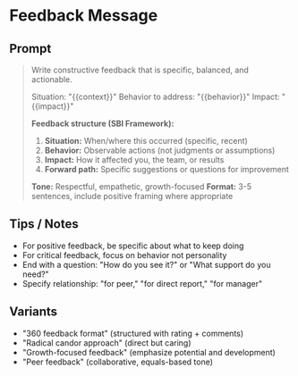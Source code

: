 # Feedback Message

## Prompt
> Write constructive feedback that is specific, balanced, and actionable.
>
> Situation: "{{context}}"
> Behavior to address: "{{behavior}}"
> Impact: "{{impact}}"
>
> **Feedback structure (SBI Framework):**
> 1. **Situation:** When/where this occurred (specific, recent)
> 2. **Behavior:** Observable actions (not judgments or assumptions)
> 3. **Impact:** How it affected you, the team, or results
> 4. **Forward path:** Specific suggestions or questions for improvement
>
> **Tone:** Respectful, empathetic, growth-focused
> **Format:** 3-5 sentences, include positive framing where appropriate

## Tips / Notes
- For positive feedback, be specific about what to keep doing
- For critical feedback, focus on behavior not personality
- End with a question: "How do you see it?" or "What support do you need?"
- Specify relationship: "for peer," "for direct report," "for manager"

## Variants
- "360 feedback format" (structured with rating + comments)
- "Radical candor approach" (direct but caring)
- "Growth-focused feedback" (emphasize potential and development)
- "Peer feedback" (collaborative, equals-based tone)
